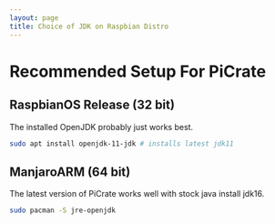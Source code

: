 ```yaml
---
layout: page
title: Choice of JDK on Raspbian Distro
---
```


# Recommended Setup For PiCrate

## RaspbianOS Release (32 bit)

The installed OpenJDK probably just works best.

```bash
sudo apt install openjdk-11-jdk # installs latest jdk11
```

## ManjaroARM (64 bit)

The latest version of PiCrate works well with stock java install jdk16.

```bash
sudo pacman -S jre-openjdk
```
